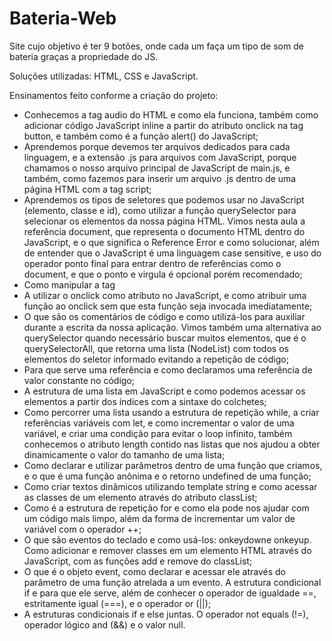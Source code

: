 # Bateria-Web
Site cujo objetivo é ter 9 botões, onde cada um faça um tipo de som de bateria graças a propriedade do JS.

Soluções utilizadas: HTML, CSS e JavaScript.

Ensinamentos feito conforme a criação do projeto:

- Conhecemos a tag audio do HTML e como ela funciona, também como adicionar código JavaScript inline a partir do atributo onclick na tag button, e também como é a função alert() do JavaScript;
- Aprendemos porque devemos ter arquivos dedicados para cada linguagem, e a extensão .js para arquivos com JavaScript, porque chamamos o nosso arquivo principal de JavaScript de main.js, e também, como fazemos para inserir um arquivo .js dentro de uma página HTML com a tag script;
- Aprendemos os tipos de seletores que podemos usar no JavaScript (elemento, classe e id), como utilizar a função querySelector para selecionar os elementos da nossa página HTML. Vimos nesta aula a referência document, que representa o documento HTML dentro do JavaScript, e o que significa o Reference Error e como solucionar, além de entender que o JavaScript é uma linguagem case sensitive, e uso do operador ponto final para entrar dentro de referências como o document, e que o ponto e virgula é opcional porém recomendado;
- Como manipular a tag <audio> do HTML através do JavaScript, como selecionar um elemento a partir de um seletor de id e a reproduzir um som a partir da função play(). Além disso, viu também como os erros são apresentados na aba Console da ferramenta DevTools;
O que é uma função, para que servem, como declará-la e sua sintaxe básica. Além disso, viu que a ordem de execução de um código JavaScript importa, desde a inserção da tag script antes do fechamento da tag </body> no HTML até a ordem do código JavaScript dentro do seu próprio arquivo;
- A utilizar o onclick como atributo no JavaScript, e como atribuir uma função ao onclick sem que esta função seja invocada imediatamente;
- O que são os comentários de código e como utilizá-los para auxiliar durante a escrita da nossa aplicação. Vimos também uma alternativa ao querySelector quando necessário buscar muitos elementos, que é o querySelectorAll, que retorna uma lista (NodeList) com todos os elementos do seletor informado evitando a repetição de código;
- Para que serve uma referência e como declaramos uma referência de valor constante no código;
- A estrutura de uma lista em JavaScript e como podemos acessar os elementos a partir dos índices com a sintaxe do colchetes;
- Como percorrer uma lista usando a estrutura de repetição while, a criar referências variáveis com let, e como incrementar o valor de uma variável, e criar uma condição para evitar o loop infinito, também conhecemos o atributo length contido nas listas que nos ajudou a obter dinamicamente o valor do tamanho de uma lista;
- Como declarar e utilizar parâmetros dentro de uma função que criamos, e o que é uma função anônima e o retorno undefined de uma função;
- Como criar textos dinâmicos utilizando template string e como acessar as classes de um elemento através do atributo classList;
- Como é a estrutura de repetição for e como ela pode nos ajudar com um código mais limpo, além da forma de incrementar um valor de variável com o operador ++;
- O que são eventos do teclado e como usá-los: onkeydowne onkeyup. Como adicionar e remover classes em um elemento HTML através do JavaScript, com as funções add e remove do classList;
- O que é o objeto event, como declarar e acessar ele através do parâmetro de uma função atrelada a um evento. A estrutura condicional if e para que ele serve, além de conhecer o operador de igualdade ==, estritamente igual (===), e o operador or (||);
- A estruturas condicionais if e else juntas. O operador not equals (!=), operador lógico and (&&) e o valor null.


